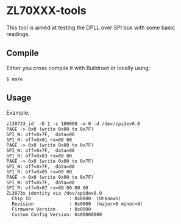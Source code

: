 # ZL70XXX-tools

This tool is aimed at testing the DPLL over SPI bus with some basic readings.

## Compile

Either you cross compile it with Buildroot or locally using:
```
$ make
```

## Usage

Example:
```
zl30733_id  -D 1 -s 100000 -m 0 -d /dev/spidev0.0
PAGE -> 0x0 (write 0x00 to 0x7F)
SPI_W: off=0x7F,  data=00
SPI_R: off=0x01 rx=00 00
PAGE -> 0x0 (write 0x00 to 0x7F)
SPI_W: off=0x7F,  data=00
SPI_R: off=0x03 rx=00 00
PAGE -> 0x0 (write 0x00 to 0x7F)
SPI_W: off=0x7F,  data=00
SPI_R: off=0x05 rx=00 00
PAGE -> 0x0 (write 0x00 to 0x7F)
SPI_W: off=0x7F,  data=00
SPI_R: off=0x07 rx=00 00 00 00
ZL3073x identity via /dev/spidev0.0
  Chip ID              : 0x0000  (Unknown)
  Revision             : 0x0000  (major=0 minor=0)
  Firmware Version     : 0x0000
  Custom Config Version: 0x00000000
```

